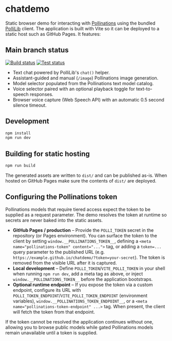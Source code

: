 # chatdemo

Static browser demo for interacting with [Pollinations](https://pollinations.ai) using the bundled
[PolliLib](./Libs/pollilib/) client. The application is built with Vite so it can be deployed to a
static host such as GitHub Pages. It features:

## Main branch status

[![Build status](https://github.com/Unity-Lab-AI/chatdemo/actions/workflows/main.yml/badge.svg?branch=main&job=Build%20and%20Upload%20Artifacts)](https://github.com/Unity-Lab-AI/chatdemo/actions/workflows/main.yml)
[![Test status](https://github.com/Unity-Lab-AI/chatdemo/actions/workflows/main.yml/badge.svg?branch=main&job=Run%20Tests)](https://github.com/Unity-Lab-AI/chatdemo/actions/workflows/main.yml)

- Text chat powered by PolliLib's `chat()` helper.
- Assistant-guided and manual (`/image`) Pollinations image generation.
- Model selector populated from the Pollinations text model catalog.
- Voice selector paired with an optional playback toggle for text-to-speech responses.
- Browser voice capture (Web Speech API) with an automatic 0.5 second silence timeout.

## Development

```bash
npm install
npm run dev
```

## Building for static hosting

```bash
npm run build
```

The generated assets are written to `dist/` and can be published as-is. When hosted on GitHub Pages
make sure the contents of `dist/` are deployed.

## Configuring the Pollinations token

Pollinations models that require tiered access expect the token to be supplied as a request
parameter. The demo resolves the token at runtime so secrets are never baked into the static assets.

- **GitHub Pages / production** – Provide the `POLLI_TOKEN` secret in the repository (or Pages
  environment). You can surface the token to the client by setting `window.__POLLINATIONS_TOKEN__`,
  defining a `<meta name="pollinations-token" content="...">` tag, or adding a `token=...` query
  parameter to the published URL (e.g. `https://example.github.io/chatdemo/?token=your-secret`). The
  token is removed from the visible URL after it is captured.
- **Local development** – Define `POLLI_TOKEN`/`VITE_POLLI_TOKEN` in your shell when running
  `npm run dev`, add a meta tag as above, or inject `window.__POLLINATIONS_TOKEN__` before the
  application bootstraps.
- **Optional runtime endpoint** – If you expose the token via a custom endpoint, configure its URL
  with `POLLI_TOKEN_ENDPOINT`/`VITE_POLLI_TOKEN_ENDPOINT` (environment variables),
  `window.__POLLINATIONS_TOKEN_ENDPOINT__`, or a `<meta name="pollinations-token-endpoint" ...>` tag.
  When present, the client will fetch the token from that endpoint.

If the token cannot be resolved the application continues without one, allowing you to browse public
models while gated Pollinations models remain unavailable until a token is supplied.
